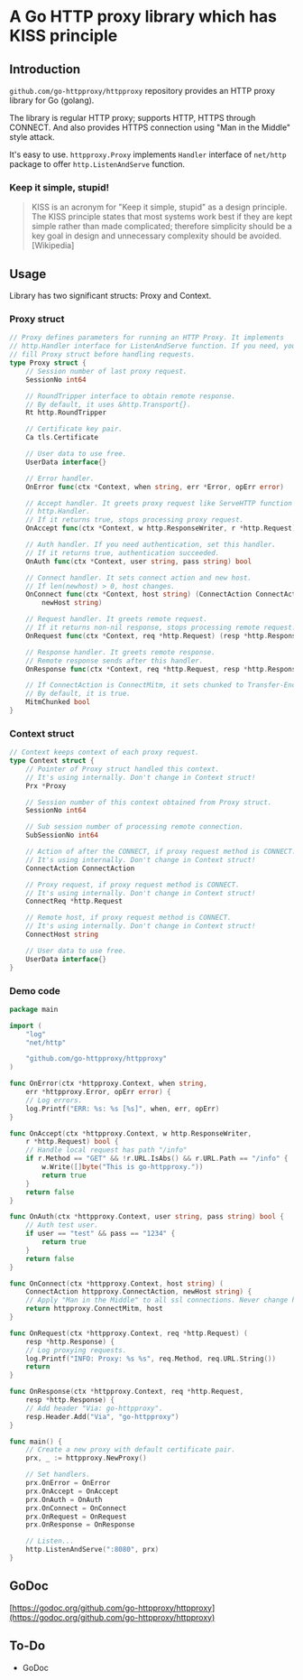 # A Go HTTP proxy library which has KISS principle

## Introduction

`github.com/go-httpproxy/httpproxy` repository provides an HTTP proxy library
for Go (golang).

The library is regular HTTP proxy; supports HTTP, HTTPS through CONNECT. And
also provides HTTPS connection using "Man in the Middle" style attack.

It's easy to use. `httpproxy.Proxy` implements `Handler` interface of `net/http`
package to offer `http.ListenAndServe` function.

### Keep it simple, stupid!

> KISS is an acronym for "Keep it simple, stupid" as a design principle. The
KISS principle states that most systems work best if they are kept simple rather
than made complicated; therefore simplicity should be a key goal in design and
unnecessary complexity should be avoided.  [Wikipedia]

## Usage

Library has two significant structs: Proxy and Context.

### Proxy struct

```go
// Proxy defines parameters for running an HTTP Proxy. It implements
// http.Handler interface for ListenAndServe function. If you need, you must
// fill Proxy struct before handling requests.
type Proxy struct {
	// Session number of last proxy request.
	SessionNo int64

	// RoundTripper interface to obtain remote response.
	// By default, it uses &http.Transport{}.
	Rt http.RoundTripper

	// Certificate key pair.
	Ca tls.Certificate

	// User data to use free.
	UserData interface{}

	// Error handler.
	OnError func(ctx *Context, when string, err *Error, opErr error)

	// Accept handler. It greets proxy request like ServeHTTP function of
	// http.Handler.
	// If it returns true, stops processing proxy request.
	OnAccept func(ctx *Context, w http.ResponseWriter, r *http.Request) bool

	// Auth handler. If you need authentication, set this handler.
	// If it returns true, authentication succeeded.
	OnAuth func(ctx *Context, user string, pass string) bool

	// Connect handler. It sets connect action and new host.
	// If len(newhost) > 0, host changes.
	OnConnect func(ctx *Context, host string) (ConnectAction ConnectAction,
		newHost string)

	// Request handler. It greets remote request.
	// If it returns non-nil response, stops processing remote request.
	OnRequest func(ctx *Context, req *http.Request) (resp *http.Response)

	// Response handler. It greets remote response.
	// Remote response sends after this handler.
	OnResponse func(ctx *Context, req *http.Request, resp *http.Response)

	// If ConnectAction is ConnectMitm, it sets chunked to Transfer-Encoding.
	// By default, it is true.
	MitmChunked bool
}
```

### Context struct

```go
// Context keeps context of each proxy request.
type Context struct {
	// Pointer of Proxy struct handled this context.
	// It's using internally. Don't change in Context struct!
	Prx *Proxy

	// Session number of this context obtained from Proxy struct.
	SessionNo int64

	// Sub session number of processing remote connection.
	SubSessionNo int64

	// Action of after the CONNECT, if proxy request method is CONNECT.
	// It's using internally. Don't change in Context struct!
	ConnectAction ConnectAction

	// Proxy request, if proxy request method is CONNECT.
	// It's using internally. Don't change in Context struct!
	ConnectReq *http.Request

	// Remote host, if proxy request method is CONNECT.
	// It's using internally. Don't change in Context struct!
	ConnectHost string

	// User data to use free.
	UserData interface{}
}
```

### Demo code

```go
package main

import (
	"log"
	"net/http"

	"github.com/go-httpproxy/httpproxy"
)

func OnError(ctx *httpproxy.Context, when string,
	err *httpproxy.Error, opErr error) {
	// Log errors.
	log.Printf("ERR: %s: %s [%s]", when, err, opErr)
}

func OnAccept(ctx *httpproxy.Context, w http.ResponseWriter,
	r *http.Request) bool {
	// Handle local request has path "/info"
	if r.Method == "GET" && !r.URL.IsAbs() && r.URL.Path == "/info" {
		w.Write([]byte("This is go-httpproxy."))
		return true
	}
	return false
}

func OnAuth(ctx *httpproxy.Context, user string, pass string) bool {
	// Auth test user.
	if user == "test" && pass == "1234" {
		return true
	}
	return false
}

func OnConnect(ctx *httpproxy.Context, host string) (
	ConnectAction httpproxy.ConnectAction, newHost string) {
	// Apply "Man in the Middle" to all ssl connections. Never change host.
	return httpproxy.ConnectMitm, host
}

func OnRequest(ctx *httpproxy.Context, req *http.Request) (
	resp *http.Response) {
	// Log proxying requests.
	log.Printf("INFO: Proxy: %s %s", req.Method, req.URL.String())
	return
}

func OnResponse(ctx *httpproxy.Context, req *http.Request,
	resp *http.Response) {
	// Add header "Via: go-httpproxy".
	resp.Header.Add("Via", "go-httpproxy")
}

func main() {
	// Create a new proxy with default certificate pair.
	prx, _ := httpproxy.NewProxy()

	// Set handlers.
	prx.OnError = OnError
	prx.OnAccept = OnAccept
	prx.OnAuth = OnAuth
	prx.OnConnect = OnConnect
	prx.OnRequest = OnRequest
	prx.OnResponse = OnResponse

	// Listen...
	http.ListenAndServe(":8080", prx)
}
```

## GoDoc

[https://godoc.org/github.com/go-httpproxy/httpproxy](https://godoc.org/github.com/go-httpproxy/httpproxy)

## To-Do

* GoDoc
